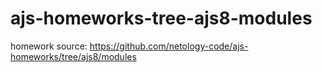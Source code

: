 # ajs-homeworks-tree-ajs8-modules
homework source: https://github.com/netology-code/ajs-homeworks/tree/ajs8/modules
